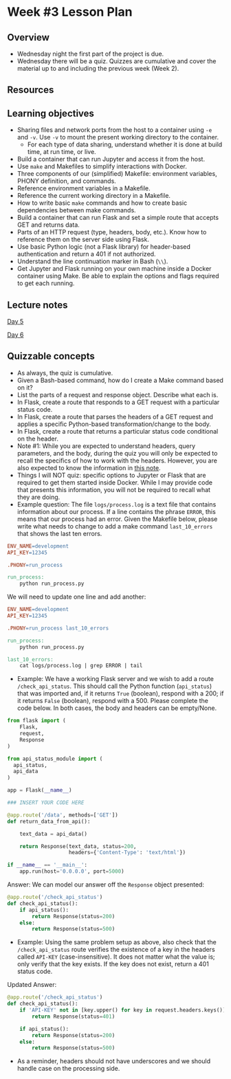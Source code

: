 # Week #3 Lesson Plan

## Overview
- Wednesday night the first part of the project is due.
- Wednesday there will be a quiz. Quizzes are cumulative and cover the material up to and including the previous week (Week 2).

## Resources

## Learning objectives

- Sharing files and network ports from the host to a container using `-e` and `-v`. Use `-v` to mount the present working directory to the container.
  - For each type of data sharing, understand whether it is done at build time, at run time, or live.
- Build a container that can run Jupyter and access it from the host.
- Use `make` and Makefiles to simplify interactions with Docker.
- Three components of our (simplified) Makefile: environment variables, PHONY definition, and commands.
- Reference environment variables in a Makefile.
- Reference the current working directory in a Makefile.
- How to write basic `make` commands and how to create basic dependencies between make commands.
- Build a container that can run Flask and set a simple route that accepts GET and returns data.
- Parts of an HTTP request (type, headers, body, etc.). Know how to reference them on the server side using Flask.
- Use basic Python logic (not a Flask library) for header-based authentication and return a 401 if not authorized.
- Understand the line continuation marker in Bash (`\\`).
- Get Jupyter and Flask running on your own machine inside a Docker container using Make. Be able to explain the options and flags required to get each running.

## Lecture notes

[Day 5](../class_notes/05_docker_make.md)

[Day 6](../class_notes/06_flask_1.md)


## Quizzable concepts
- As always, the quiz is cumulative.
- Given a Bash-based command, how do I create a Make command based on it?
- List the parts of a request and response object. Describe what each is.
- In Flask, create a route that responds to a GET request with a particular status code.
- In Flask, create a route that parses the headers of a GET request and applies a specific Python-based transformation/change to the body.
- In Flask, create a route that returns a particular status code conditional on the header.
- Note #1: While you are expected to understand headers, query parameters, and the body, during the quiz you will only be expected to recall the specifics of how to work with the headers. However, you are also expected to know the information in [this note](../class_notes/06_flask_1.md#important-notes-on-headers).
- Things I will NOT quiz: specific options to Jupyter or Flask that are required to get them started inside Docker. While I may provide code that presents this information, you will not be required to recall what they are doing.
- Example question: The file `logs/process.log` is a text file that contains information about our process. If a line contains the phrase `ERROR`, this means that our process had an error. Given the Makefile below, please write what needs to change to add a make command `last_10_errors` that shows the last ten errors.

```makefile
ENV_NAME=development
API_KEY=12345

.PHONY=run_process

run_process:
    python run_process.py
```

We will need to update one line and add another:

```makefile
ENV_NAME=development
API_KEY=12345

.PHONY=run_process last_10_errors

run_process:
    python run_process.py

last_10_errors:
    cat logs/process.log | grep ERROR | tail
```

- Example: We have a working Flask server and we wish to add a route `/check_api_status`. This should call the Python function (`api_status`) that was imported and, if it returns `True` (boolean), respond with a 200; if it returns `False` (boolean), respond with a 500. Please complete the code below. In both cases, the body and headers can be empty/None.

```python
from flask import (
    Flask,
    request,
    Response
)

from api_status_module import (
  api_status,
  api_data
)

app = Flask(__name__)

### INSERT YOUR CODE HERE

@app.route('/data', methods=['GET'])
def return_data_from_api():

    text_data = api_data()

    return Response(text_data, status=200,
                    headers={'Content-Type': 'text/html'})

if __name__ == '__main__':
    app.run(host='0.0.0.0', port=5000)
```

Answer: We can model our answer off the `Response` object presented:

```python
@app.route('/check_api_status')
def check_api_status():
    if api_status():
        return Response(status=200)
    else:
        return Response(status=500)
```

- Example: Using the same problem setup as above, also check that the `/check_api_status` route verifies the existence of a key in the headers called `API-KEY` (case-insensitive). It does not matter what the value is; only verify that the key exists. If the key does not exist, return a 401 status code.

Updated Answer:

```python
@app.route('/check_api_status')
def check_api_status():
    if 'API-KEY' not in [key.upper() for key in request.headers.keys()]:
        return Response(status=401)

    if api_status():
        return Response(status=200)
    else:
        return Response(status=500)
```

- As a reminder, headers should not have underscores and we should handle case on the processing side.